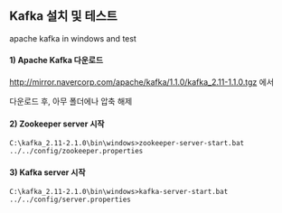 ## Kafka 설치 및 테스트

apache kafka in windows and test



#### 1) Apache Kafka 다운로드

http://mirror.navercorp.com/apache/kafka/1.1.0/kafka_2.11-1.1.0.tgz 에서 

다운로드 후, 아무 폴더에나 압축 해제



#### 2) Zookeeper server 시작

```
C:\kafka_2.11-2.1.0\bin\windows>zookeeper-server-start.bat      ../../config/zookeeper.properties
```



#### 3) Kafka server 시작

```
C:\kafka_2.11-2.1.0\bin\windows>kafka-server-start.bat ../../config/server.properties
```





